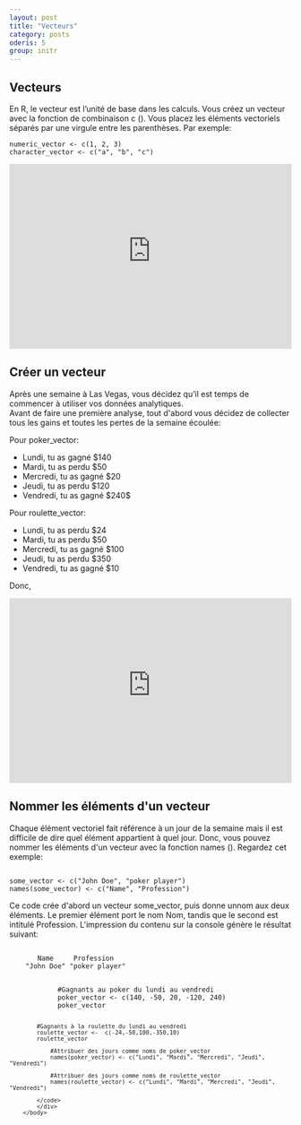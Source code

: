 ```yaml
---
layout: post
title: "Vecteurs"
category: posts
oderis: 5
group: initr
---
```


<h2>Vecteurs</h2>

<p><span id="result_box" lang="fr"><span>En R, le vecteur est l’unité de base dans les calculs. Vous créez un vecteur avec la fonction de combinaison c ().</span> <span>Vous placez les éléments vectoriels séparés par une virgule entre les parenthèses.</span> <span>Par exemple:</span></span></p>
<pre><code>numeric_vector &lt;- c(1, 2, 3)
character_vector &lt;- c("a", "b", "c")</code></pre>

<p><span lang="fr"><span> </span></span></p>
<p><iframe scrolling="yes" src="https://catalogue-ent2.univ-paris8.fr/datacamp/sbang/ch4_1.html" width="100%" height="330px" frameborder="0"></iframe></p>

<h2>Créer un vecteur</h2>

<p>Après une semaine à Las Vegas, vous décidez qu’il est temps de commencer à utiliser vos données analytiques.<br />Avant de faire une première analyse, tout d'abord vous décidez de collecter tous les gains et toutes les pertes de la semaine écoulée:</p>
<p>Pour poker_vector:</p>
<ul>
<li>Lundi, tu as gagné $140</li>
<li>Mardi, tu as perdu $50</li>
<li>Mercredi, tu as gagné $20</li>
<li>Jeudi, tu as perdu $120</li>
<li>Vendredi, tu as gagné $240$</li>
</ul>
<p>Pour roulette_vector:</p>
<ul>
<li>Lundi, tu as perdu $24</li>
<li>Mardi, tu as perdu $50</li>
<li>Mercredi, tu as gagné $100</li>
<li>Jeudi, tu as perdu $350</li>
<li>Vendredi, tu as gagné $10</li>
</ul>
<p>Donc,</p>
<p></p>
<p><iframe scrolling="yes" src="https://catalogue-ent2.univ-paris8.fr/datacamp/sbang/ch4_2.html" width="100%" height="330px" frameborder="0"></iframe></p>

<h2>Nommer les éléments d'un vecteur</h2>

<p>
Chaque élément vectoriel fait référence à un jour de la semaine mais il est difficile de dire quel élément appartient à quel jour. 
Donc, vous pouvez nommer les éléments d'un vecteur avec la fonction names (). Regardez cet exemple:
</p>

<pre><code>
some_vector <- c("John Doe", "poker player")
names(some_vector) <- c("Name", "Profession")
</code></pre>

Ce code crée d'abord un vecteur some_vector, puis donne unnom aux deux éléments. Le premier élément port le nom Nom, tandis que le second est intitulé Profession.  L'impression du contenu sur la console génère le résultat suivant:

<pre><code>
       Name     Profession 
    "John Doe" "poker player" 
</code></pre>

<html>
<head>
<meta http-equiv="Content-Type" content="text/html; charset=utf-8" />
</head>
        <body>
        	<script type="text/javascript" src="//cdn.datacamp.com/dcl-react.js.gz"></script>
			<div data-datacamp-exercise data-lang="r">
        	<code data-type="sample-code">
        	#Gagnants au poker du lundi au vendredi
        	poker_vector <- c(140, -50, 20, -120, 240)
        	poker_vector

        	#Gagnants à la roulette du lundi au vendredi
			roulette_vector <-  c(-24,-50,100,-350,10)
			roulette_vector

                #Attribuer des jours comme noms de poker_vector
                names(poker_vector) <- c("Lundi", "Mardi", "Mercredi", "Jeudi", "Vendredi")

                #Attribuer des jours comme noms de roulette_vector
                names(roulette_vector) <- c("Lundi", "Mardi", "Mercredi", "Jeudi", "Vendredi")

	        </code>
			</div>
        </body>
</html>

